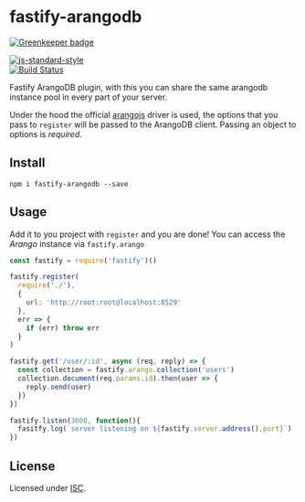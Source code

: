 # fastify-arangodb

[![Greenkeeper badge](https://badges.greenkeeper.io/timmak/fastify-arangodb.svg)](https://greenkeeper.io/)

[![js-standard-style](https://img.shields.io/badge/code%20style-standard-brightgreen.svg?style=flat)](http://standardjs.com/)  
[![Build Status](https://travis-ci.org/timmak/fastify-mongodb.svg?branch=master)](https://travis-ci.org/timmak/fastify-arangodb)

Fastify ArangoDB plugin, with this you can share the same arangodb instance pool in every part of your server.

Under the hood the official [arangojs](https://github.com/arangodb/arangoj) driver is used, the options that you pass to `register` will be passed to the ArangoDB client. Passing an object to options is *required*.

## Install
```
npm i fastify-arangodb --save
```
## Usage
Add it to you project with `register` and you are done! 
You can access the *Arango* instance via `fastify.arango` 

```js
const fastify = require('fastify')()

fastify.register(
  require('./'),
  {
    url: 'http://root:root@localhost:8529'
  },
  err => {
    if (err) throw err
  }
)

fastify.get('/user/:id', async (req, reply) => {
  const collection = fastify.arango.collection('users')
  collection.document(req.params.id).then(user => {
    reply.send(user)
  })
})

fastify.listen(3000, function(){
  fasitfy.log(`server listening on ${fastify.server.address().port}`)
})
```

## License

Licensed under [ISC](./LICENSE).
